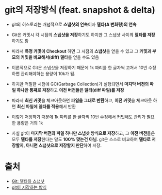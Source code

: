 # git의 저장방식 (feat. snapshot & delta)

- git의 히스토리는 개념적으로 **스냅샷의 연속**이자 **델타(Δ 변화량)의 연속**

- Git은 커밋시 각 시점의 **스냅샷을 저장**하기도 하지만 그 스냅샷 사이의 **델타를 저장**하기도 함

- 따라서 **특정 커밋에 Checkout** 하면 그 시점의 **스냅샷**을 얻을 수 있고 그 **커밋과 부모의 커밋을 비교해서(diff) 델타**를 얻을 수도 있음

- 이론적으로 Git은 스냅샷을 저장하기 때문에 1k 짜리를 한 글자씩 고쳐서 10번 수정하면 관리해야하는 용량이 10k가 됨.

- 하지만 적절한 시점에 GC(Garbage Collection)가 실행되면서 **마지막 버전의 파일 하나만 통째로 저장**하고 **이전 버전들은 델타(diff 파일)를 저장**

- 따라서 **최신 커밋**을 체크아웃하면 **파일을 그대로 반환**하고, **이전 커밋**을 체크아웃 하면 **최신 파일에 델타를 적용**해서 반환

- 이렇게 저장하기 때문에 1k 짜리를 한 글자씩 10번 수정해서 커밋해도 관리가 필요한 용량은 거의 1k

- 사실 git이 **마지막 버전의 파일 하나만 스냅샷 방식으로 저장**하고, 그 **이전 버전**들은 모두 **델타를 저장**한다는 말도 **100% 맞는건 아님**. git은 스스로 비교하여 **델타로 저장할지, 아니면 스냅샷으로 저장할지 판단**하여 저장.

  

# 출처

- [Git: 델타와 스냅샷](http://dogfeet.github.io/articles/2012/git-delta.html)
- [git이 저장하는 방식](https://junwoo45.github.io/2019-09-03-git%EC%9D%B4%EC%A0%80%EC%9E%A5%ED%95%98%EB%8A%94%EB%B0%A9%EC%8B%9D/)

